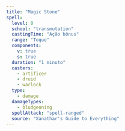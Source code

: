 ```yaml
---
title: "Magic Stone"
spell:
  level: 0
  school: "transmutation"
  castingTime: "Ação bônus"
  range: "Toque"
  components:
    v: true
    s: true
  duration: "1 minuto"
  casters:
    - artificer
    - druid
    - warlock
  type:
    - damage
  damageTypes:
    - bludgeoning
  spellAttack: "spell-ranged"
  source: "Xanathar's Guide to Everything"
---
```


